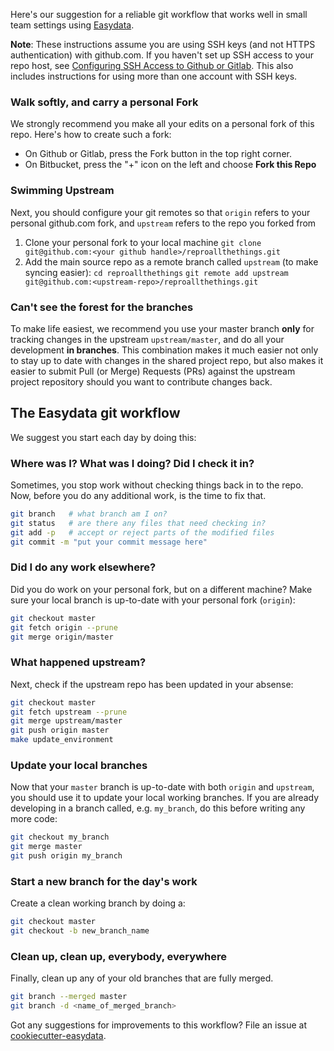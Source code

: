 Here's our suggestion for a reliable git workflow that works well in small team settings using [Easydata][cookiecutter-easydata].

**Note**: These instructions assume you are using SSH keys (and not HTTPS authentication) with github.com. If you haven't set up SSH access to your repo host, see [Configuring SSH Access to Github or Gitlab][git-ssh]. This also includes instructions for using more than one account with SSH keys.

[git-ssh]: https://github.com/hackalog/cookiecutter-easydata/wiki/Configuring-SSH-Access-to-Github-or-GitLab

### Walk softly, and carry a personal Fork

We strongly recommend you make all your edits on a personal fork of this repo. Here's how to create such a fork:
* On Github or Gitlab, press the Fork button in the top right corner.
* On Bitbucket, press the "+" icon on the left and choose **Fork this Repo**

### Swimming Upstream
Next, you should configure your git remotes so that `origin` refers to your personal github.com fork, and `upstream` refers to the repo you forked from

1. Clone your personal fork to your local machine
   `git clone git@github.com:<your github handle>/reproallthethings.git`
1. Add the main source repo as a remote branch called `upstream` (to make syncing easier):
  `cd reproallthethings`
  `git remote add upstream git@github.com:<upstream-repo>/reproallthethings.git`


### Can't see the forest for the branches
To make life easiest, we recommend you use your master branch **only** for tracking changes in the upstream `upstream/master`, and do all your development **in branches**. This combination makes it much easier not only to stay up to date with changes in the shared project repo, but also makes it easier to submit Pull (or Merge) Requests (PRs) against the upstream project repository should you want to contribute changes back.

## The Easydata git workflow

We suggest you start each day by doing this:

### Where was I? What was I doing? Did I check it in?
Sometimes, you stop work without checking things back in to the repo.
Now, before you do any additional work, is the time to fix that.
```bash
git branch   # what branch am I on?
git status   # are there any files that need checking in?
git add -p   # accept or reject parts of the modified files
git commit -m "put your commit message here"
```

### Did I do any work elsewhere?
Did you do work on your personal fork, but on a different machine? Make sure your local branch is up-to-date with your personal fork (`origin`):
```bash
git checkout master
git fetch origin --prune
git merge origin/master
```

### What happened upstream?
Next, check if the upstream repo has been updated in your absense:

```bash
git checkout master
git fetch upstream --prune
git merge upstream/master
git push origin master
make update_environment
```

### Update your local branches
Now that your `master` branch is up-to-date with both `origin` and `upstream`, you should use it to update your local working branches. If you are already developing in a branch called, e.g. `my_branch`, do this before writing any more code:

```bash
git checkout my_branch
git merge master
git push origin my_branch
```

### Start a new branch for the day's work
Create a clean working branch by doing a:
```bash
git checkout master
git checkout -b new_branch_name
```

### Clean up, clean up, everybody, everywhere
Finally, clean up any of your old branches that are fully merged.
```bash
git branch --merged master
git branch -d <name_of_merged_branch>
```

Got any suggestions for improvements to this workflow? File an issue at
[cookiecutter-easydata].

[cookiecutter-easydata]: https://github.com/hackalog/cookiecutter-easydata/